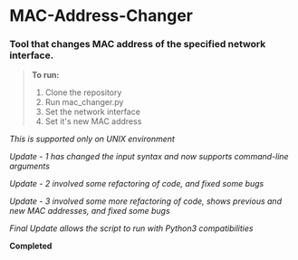 # MAC-Address-Changer
### Tool that changes MAC address of the specified network interface.

>**To run:**
>1. Clone the repository
>2. Run mac_changer.py
>3. Set the network interface
>4. Set it's new MAC address

*This is supported only on UNIX environment*

*Update - 1 has changed the input syntax and now supports command-line arguments*

*Update - 2 involved some refactoring of code, and fixed some bugs*

*Update - 3 involved some more refactoring of code, shows previous and new MAC addresses, and fixed some bugs*

*Final Update allows the script to run with Python3 compatibilities*

**Completed**
